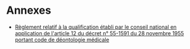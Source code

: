 # Annexes

- [Règlement relatif à la qualification établi par le conseil national en application de l'article 12 du décret n° 55-1591 du 28 novembre 1955 portant code de déontologie médicale](reglement-relatif-a)
